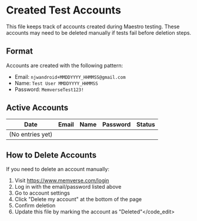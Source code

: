 # Created Test Accounts

This file keeps track of accounts created during Maestro testing. These accounts may need to be
deleted manually if tests fail before deletion steps.

## Format

Accounts are created with the following pattern:

- Email: `njwandroid+MMDDYYYY_HHMMSS@gmail.com`
- Name: `Test User MMDDYYYY_HHMMSS`
- Password: `MemverseTest123!`

## Active Accounts

| Date             | Email | Name | Password | Status |
|------------------|-------|------|----------|--------|
| (No entries yet) |       |      |          |        |

## How to Delete Accounts

If you need to delete an account manually:

1. Visit https://www.memverse.com/login
2. Log in with the email/password listed above
3. Go to account settings
4. Click "Delete my account" at the bottom of the page
5. Confirm deletion
6. Update this file by marking the account as "Deleted"</code_edit>